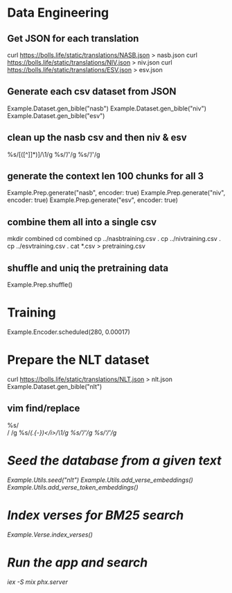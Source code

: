 # Data Engineering

## Get JSON for each translation
curl https://bolls.life/static/translations/NASB.json > nasb.json
curl https://bolls.life/static/translations/NIV.json > niv.json
curl https://bolls.life/static/translations/ESV.json > esv.json

## Generate each csv dataset from JSON
Example.Dataset.gen_bible("nasb")
Example.Dataset.gen_bible("niv")
Example.Dataset.gen_bible("esv")

## clean up the nasb csv and then niv & esv
%s/\[\([^]]*\)\]/\1/g
%s/’/'/g
%s/‘/'/g

## generate the context len 100 chunks for all 3
Example.Prep.generate("nasb", encoder: true)
Example.Prep.generate("niv", encoder: true)
Example.Prep.generate("esv", encoder: true)

## combine them all into a single csv
mkdir combined
cd combined
cp ../nasbtraining.csv .
cp ../nivtraining.csv .
cp ../esvtraining.csv .
cat *.csv > pretraining.csv

## shuffle and uniq the pretraining data
Example.Prep.shuffle()

# Training

Example.Encoder.scheduled(280, 0.00017)

# Prepare the NLT dataset

curl https://bolls.life/static/translations/NLT.json > nlt.json
Example.Dataset.gen_bible("nlt")

## vim find/replace
%s/<br>/ /g
%s/<i>\(.\{-}\)<\/i>/\1/g
%s/’/'/g
%s/‘/'/g

# Seed the database from a given text

Example.Utils.seed("nlt")
Example.Utils.add_verse_embeddings()
Example.Utils.add_verse_token_embeddings()

# Index verses for BM25 search

Example.Verse.index_verses()

# Run the app and search

iex -S mix phx.server
